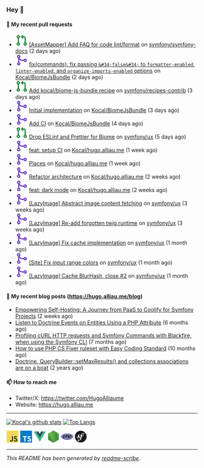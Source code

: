 ### Hey 👋

#### 👷 My recent pull requests

- ![](./assets/pr-open.svg) [[AssetMapper] Add FAQ for code lint/format](https://github.com/symfony/symfony-docs/pull/19893) on [symfony/symfony-docs](https://github.com/symfony/symfony-docs) (2 days ago)
- ![](./assets/pr-merged.svg) [fix(commands): fix passing `&#34;false&#34;` to `formatter-enabled`, `linter-enabled`, and `organize-imports-enabled` options](https://github.com/Kocal/BiomeJsBundle/pull/3) on [Kocal/BiomeJsBundle](https://github.com/Kocal/BiomeJsBundle) (2 days ago)
- ![](./assets/pr-open.svg) [Add kocal/biome-js-bundle recipe](https://github.com/symfony/recipes-contrib/pull/1617) on [symfony/recipes-contrib](https://github.com/symfony/recipes-contrib) (3 days ago)
- ![](./assets/pr-merged.svg) [Initial implementation](https://github.com/Kocal/BiomeJsBundle/pull/2) on [Kocal/BiomeJsBundle](https://github.com/Kocal/BiomeJsBundle) (3 days ago)
- ![](./assets/pr-merged.svg) [Add CI](https://github.com/Kocal/BiomeJsBundle/pull/1) on [Kocal/BiomeJsBundle](https://github.com/Kocal/BiomeJsBundle) (4 days ago)
- ![](./assets/pr-open.svg) [Drop ESLint and Prettier for Biome](https://github.com/symfony/ux/pull/1848) on [symfony/ux](https://github.com/symfony/ux) (5 days ago)
- ![](./assets/pr-merged.svg) [feat: setup CI](https://github.com/Kocal/hugo.alliau.me/pull/34) on [Kocal/hugo.alliau.me](https://github.com/Kocal/hugo.alliau.me) (1 week ago)
- ![](./assets/pr-merged.svg) [Places](https://github.com/Kocal/hugo.alliau.me/pull/30) on [Kocal/hugo.alliau.me](https://github.com/Kocal/hugo.alliau.me) (1 week ago)
- ![](./assets/pr-merged.svg) [Refactor architecture](https://github.com/Kocal/hugo.alliau.me/pull/29) on [Kocal/hugo.alliau.me](https://github.com/Kocal/hugo.alliau.me) (2 weeks ago)
- ![](./assets/pr-merged.svg) [feat: dark mode](https://github.com/Kocal/hugo.alliau.me/pull/28) on [Kocal/hugo.alliau.me](https://github.com/Kocal/hugo.alliau.me) (2 weeks ago)
- ![](./assets/pr-merged.svg) [[LazyImage] Abstract image content fetching](https://github.com/symfony/ux/pull/1781) on [symfony/ux](https://github.com/symfony/ux) (3 weeks ago)
- ![](./assets/pr-merged.svg) [[LazyImage] Re-add forgotten twig.runtime](https://github.com/symfony/ux/pull/1771) on [symfony/ux](https://github.com/symfony/ux) (3 weeks ago)
- ![](./assets/pr-merged.svg) [[LazyImage] Fix cache implementation](https://github.com/symfony/ux/pull/1761) on [symfony/ux](https://github.com/symfony/ux) (1 month ago)
- ![](./assets/pr-merged.svg) [[Site] Fix input range colors](https://github.com/symfony/ux/pull/1756) on [symfony/ux](https://github.com/symfony/ux) (1 month ago)
- ![](./assets/pr-merged.svg) [[LazyImage] Cache BlurHash, close #2](https://github.com/symfony/ux/pull/1755) on [symfony/ux](https://github.com/symfony/ux) (1 month ago)

#### 📜 My recent blog posts (https://hugo.alliau.me/blog)

- [Empowering Self-Hosting: A Journey from PaaS to Coolify for Symfony Projects](https://hugo.alliau.me/blog/posts/empowering-self-hosting-a-journey-from-paas-to-coolify-for-symfony-projects) (2 weeks ago)
- [Listen to Doctrine Events on Entities Using a PHP Attribute](https://hugo.alliau.me/blog/posts/2023-11-12-listen-to-doctrine-events-on-entities-using-a-php-attribute) (6 months ago)
- [Profiling cURL HTTP requests and Symfony Commands with Blackfire, when using the Symfony CLI](https://hugo.alliau.me/blog/posts/2023-10-21-profiling-curl-http-requests-and-symfony-commands-with-blackfire-when-using-the-symfony-cli) (7 months ago)
- [How to use PHP CS Fixer ruleset with Easy Coding Standard](https://hugo.alliau.me/blog/posts/2023-07-19-how-to-use-php-cs-fixer-ruleset-with-easy-coding-standard) (10 months ago)
- [Doctrine, QueryBuilder::setMaxResults() and collections associations are on a boat](https://hugo.alliau.me/blog/posts/2022-01-07-doctrine-querybuilder-setmaxresults-and-collections-associations-are-on-a-boat) (2 years ago)

#### 📫 How to reach me

- Twitter/X: https://twitter.com/HugoAlliaume
- Website: https://hugo.alliau.me

---

[![Kocal's github stats](https://github-readme-stats.vercel.app/api?username=Kocal&count_private=true&hide=stars)](https://github.com/anuraghazra/github-readme-stats)
[![Top Langs](https://github-readme-stats.vercel.app/api/top-langs/?username=Kocal&layout=compact)](https://github.com/anuraghazra/github-readme-stats)

<img src="https://raw.githubusercontent.com/devicons/devicon/master/icons/javascript/javascript-original.svg" alt="javascript" title="javascript" width="32" height="32"/> <img src="https://raw.githubusercontent.com/devicons/devicon/master/icons/typescript/typescript-original.svg" alt="typescript" title="typescript" width="32" height="32"/> <img src="https://raw.githubusercontent.com/devicons/devicon/master/icons/vuejs/vuejs-original.svg" alt="vuejs" title="vuejs" width="32" height="32"/> <img src="https://raw.githubusercontent.com/devicons/devicon/master/icons/nodejs/nodejs-original.svg" alt="nodejs" title="nodejs" width="32" height="32"/> <img src="https://raw.githubusercontent.com/devicons/devicon/master/icons/php/php-original.svg" alt="php" title="php" width="32" height="32"/> <img src="https://raw.githubusercontent.com/devicons/devicon/master/icons/symfony/symfony-original.svg" alt="symfony" title="symfony" width="32" height="32"/> 

---

_This README has been generated by [readme-scribe](https://github.com/muesli/readme-scribe/)_.

